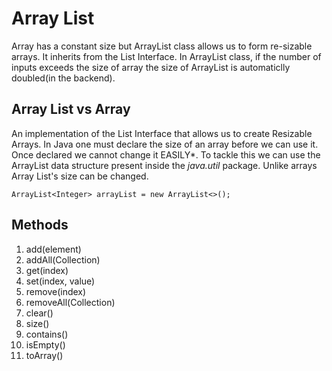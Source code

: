 # Array List

Array has a constant size but ArrayList class allows us to form re-sizable arrays. It inherits from the List Interface. In ArrayList class, if the number of inputs exceeds the size of array the size of ArrayList is automaticlly doubled(in the backend).

## Array List vs Array

An implementation of the List Interface that allows us to create Resizable Arrays. In Java one must declare the size of an array before we can use it. Once declared we cannot change it EASILY*. To tackle this we can use the ArrayList data structure present inside the *java.util* package. Unlike arrays Array List's size can be changed.

```
ArrayList<Integer> arrayList = new ArrayList<>();
```

## Methods

1. add(element)
2. addAll(Collection)
3. get(index)
4. set(index, value)
5. remove(index)
6. removeAll(Collection)
7. clear()
8. size()
9. contains()
10. isEmpty()
11. toArray()